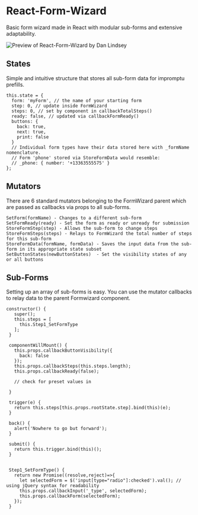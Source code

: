 # React-Form-Wizard
Basic form wizard made in React with modular sub-forms and extensive adaptability.

![Preview of React-Form-Wizard by Dan Lindsey](https://i.imgur.com/i8k7SzS.png)

## States
Simple and intuitive structure that stores all sub-form data for impromptu prefills.

    this.state = {
      form: 'myForm', // the name of your starting form
      step: 0, // update inside FormWizard
      steps: 0, // set by component in callbackTotalSteps()
      ready: false, // updated via callbackFormReady()
      buttons: {
        back: true,
        next: true,
        print: false
      }
      // Individual form types have their data stored here with _formName nomenclature.
      // Form 'phone' stored via StoreFormData would resemble:
      // _phone: { number: '+13363555575' }
    };

## Mutators
There are 6 standard mutators belonging to the FormWizard parent which are passed as callbacks via props to all sub-forms.

    SetForm(formName) - Changes to a different sub-form
    SetFormReady(ready) - Set the form as ready or unready for submission
    StoreFormStep(step) - Allows the sub-form to change steps
    StoreFormSteps(steps) - Relays to FormWizard the total number of steps for this sub-form
    StoreFormData(formName, formData) - Saves the input data from the sub-form in its appropriate state subset
    SetButtonStates(newButtonStates)  - Set the visibility states of any or all buttons
    
## Sub-Forms
Setting up an array of sub-forms is easy. You can use the mutator callbacks to relay data to the parent Formwizard component.

    constructor() {
       super();
       this.steps = [
         this.Step1_SetFormType
       ];
     }

     componentWillMount() {
       this.props.callbackButtonVisibility({
         back: false
       });
       this.props.callbackSteps(this.steps.length);
       this.props.callbackReady(false);

       // check for preset values in

     }

     trigger(e) {
       return this.steps[this.props.rootState.step].bind(this)(e);
     }

     back() {
       alert('Nowhere to go but forward');
     }

     submit() {
       return this.trigger.bind(this)();
     }


     Step1_SetFormType() {
       return new Promise((resolve,reject)=>{
         let selectedForm = $('input[type="radio"]:checked').val(); // using jQuery syntax for readability
         this.props.callbackInput('_type', selectedForm);
         this.props.callbackForm(selectedForm);
       });
     }

 
